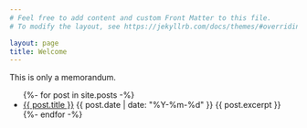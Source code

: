 ```yaml
---
# Feel free to add content and custom Front Matter to this file.
# To modify the layout, see https://jekyllrb.com/docs/themes/#overriding-theme-defaults

layout: page
title: Welcome
---
```


This is only a memorandum.

<ul>
  {%- for post in site.posts -%}
    <li>
      <a href="{{ post.url | prepend:site.baseurl }}">{{ post.title }}</a> <time>{{ post.date | date: "%Y-%m-%d" }}</time>
      {{ post.excerpt }}
    </li>
  {%- endfor -%}
</ul>


